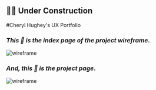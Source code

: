 ##  :construction_worker_woman: Under Construction
#Cheryl Hughey's UX Portfolio

### *This :arrow_down_small: is the index page of the project wireframe*. 
![wireframe](https://cherylhughey.github.io/img/index_page.png)

### *And, this :arrow_down_small: is the project page*. 
![wireframe](https://cherylhughey.github.io/img/project_page.png)




      




